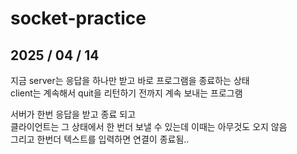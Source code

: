 # socket-practice

## 2025 / 04 / 14
지금 server는 응답을 하나만 받고 바로 프로그램을 종료하는 상태    
client는 계속해서 quit을 리턴하기 전까지 계속 보내는 프로그램

서버가 한번 응답을 받고 종료 되고    
클라이언트는 그 상태에서 한 번더 보낼 수 있는데
이때는 아무것도 오지 않음   
그리고 한번더 텍스트를 입력하면 연결이 종료됨.. 